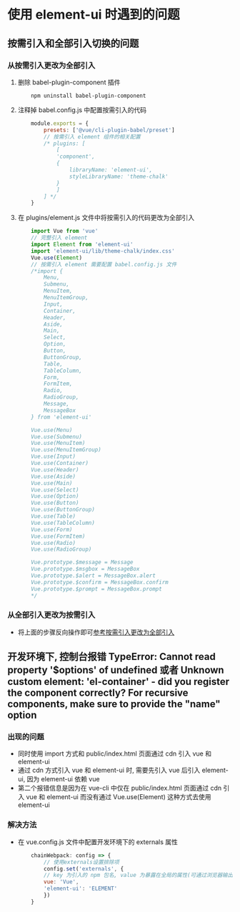 # 使用 element-ui 时遇到的问题

## 按需引入和全部引入切换的问题

### 从按需引入更改为全部引入

1. 删除 babel-plugin-component 插件

    ``` shell
        npm uninstall babel-plugin-component
    ```

2. 注释掉 babel.config.js 中配置按需引入的代码

    ``` javaScript
        module.exports = {
            presets: ['@vue/cli-plugin-babel/preset']
            // 按需引入 element 组件的相关配置
            /* plugins: [
                [
                'component',
                {
                    libraryName: 'element-ui',
                    styleLibraryName: 'theme-chalk'
                }
                ]
            ] */
        }
    ```

3. 在 plugins/element.js 文件中将按需引入的代码更改为全部引入

    ``` JavaScript
        import Vue from 'vue'
        // 完整引入 element
        import Element from 'element-ui'
        import 'element-ui/lib/theme-chalk/index.css'
        Vue.use(Element)
        // 按需引入 element 需要配置 babel.config.js 文件
        /*import {
            Menu,
            Submenu,
            MenuItem,
            MenuItemGroup,
            Input,
            Container,
            Header,
            Aside,
            Main,
            Select,
            Option,
            Button,
            ButtonGroup,
            Table,
            TableColumn,
            Form,
            FormItem,
            Radio,
            RadioGroup,
            Message,
            MessageBox
        } from 'element-ui'

        Vue.use(Menu)
        Vue.use(Submenu)
        Vue.use(MenuItem)
        Vue.use(MenuItemGroup)
        Vue.use(Input)
        Vue.use(Container)
        Vue.use(Header)
        Vue.use(Aside)
        Vue.use(Main)
        Vue.use(Select)
        Vue.use(Option)
        Vue.use(Button)
        Vue.use(ButtonGroup)
        Vue.use(Table)
        Vue.use(TableColumn)
        Vue.use(Form)
        Vue.use(FormItem)
        Vue.use(Radio)
        Vue.use(RadioGroup)

        Vue.prototype.$message = Message
        Vue.prototype.$msgbox = MessageBox
        Vue.prototype.$alert = MessageBox.alert
        Vue.prototype.$confirm = MessageBox.confirm
        Vue.prototype.$prompt = MessageBox.prompt
        */
    ```

### 从全部引入更改为按需引入

+ 将上面的步骤反向操作即可[参考按需引入更改为全部引入](#从按需引入更改为全部引入)

## 开发环境下, 控制台报错 TypeError: Cannot read property '$options' of undefined 或者 Unknown custom element: 'el-container' - did you register the component correctly? For recursive components, make sure to provide the "name" option

### 出现的问题

+ 同时使用 import 方式和 public/index.html 页面通过 cdn 引入 vue 和 element-ui
+ 通过 cdn 方式引入 vue 和 element-ui 时, 需要先引入 vue 后引入 element-ui, 因为 element-ui 依赖 vue
+ 第二个报错信息是因为在 vue-cli 中仅在 public/index.html 页面通过 cdn 引入 vue 和 element-ui 而没有通过 Vue.use(Element) 这种方式去使用 element-ui

### 解决方法

+ 在 vue.config.js 文件中配置开发环境下的 externals 属性

    ``` javaScript
        chainWebpack: config => {
            // 使用externals设置排除项
            config.set('externals', {
            // key 为引入的 npm 包名, value 为暴露在全局的属性(可通过浏览器输出 window 进行查看相应的相似的属性字段)
            vue: 'Vue',
            'element-ui': 'ELEMENT'
            })
        }
    ```
